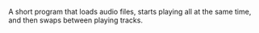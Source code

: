 A short program that loads audio files, starts playing all at the same time, 
and then swaps between playing tracks. 
